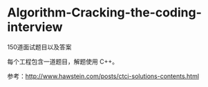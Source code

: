 # Algorithm-Cracking-the-coding-interview

150道面试题目以及答案 


每个工程包含一道题目，解题使用 C++。


参考：http://www.hawstein.com/posts/ctci-solutions-contents.html
